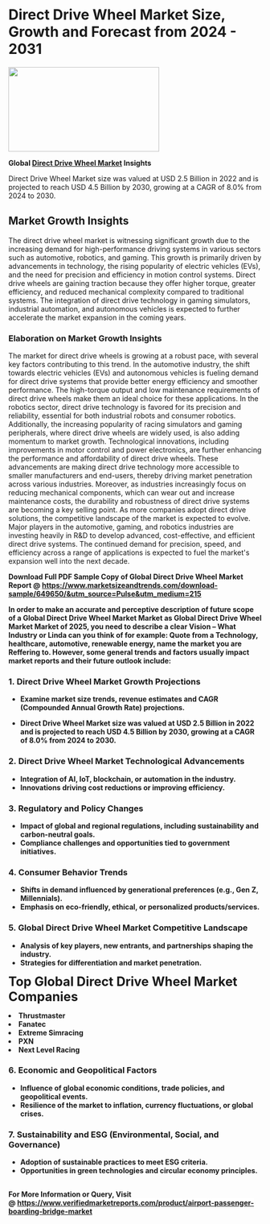 <H1>Direct Drive Wheel Market Size, Growth and Forecast from 2024 - 2031</H1><img class="aligncenter size-medium wp-image-584254" src="https://thirdeyenews.in/wp-content/uploads/2024/09/Global-Market-Research-300x168.jpeg" alt="" width="300" height="168" /><p><strong>Global&nbsp;<a href="https://www.marketsizeandtrends.com/download-sample/649650/&amp;utm_source=Pulse&amp;utm_medium=215">Direct Drive Wheel Market</a> Insights</strong></p><p>Direct Drive Wheel Market size was valued at USD 2.5 Billion in 2022 and is projected to reach USD 4.5 Billion by 2030, growing at a CAGR of 8.0% from 2024 to 2030.</p><p><h2>Market Growth Insights</h2> <p>The direct drive wheel market is witnessing significant growth due to the increasing demand for high-performance driving systems in various sectors such as automotive, robotics, and gaming. This growth is primarily driven by advancements in technology, the rising popularity of electric vehicles (EVs), and the need for precision and efficiency in motion control systems. Direct drive wheels are gaining traction because they offer higher torque, greater efficiency, and reduced mechanical complexity compared to traditional systems. The integration of direct drive technology in gaming simulators, industrial automation, and autonomous vehicles is expected to further accelerate the market expansion in the coming years.</p> <p><strong></strong></p> <h3>Elaboration on Market Growth Insights</h3> <p>The market for direct drive wheels is growing at a robust pace, with several key factors contributing to this trend. In the automotive industry, the shift towards electric vehicles (EVs) and autonomous vehicles is fueling demand for direct drive systems that provide better energy efficiency and smoother performance. The high-torque output and low maintenance requirements of direct drive wheels make them an ideal choice for these applications. In the robotics sector, direct drive technology is favored for its precision and reliability, essential for both industrial robots and consumer robotics. Additionally, the increasing popularity of racing simulators and gaming peripherals, where direct drive wheels are widely used, is also adding momentum to market growth. Technological innovations, including improvements in motor control and power electronics, are further enhancing the performance and affordability of direct drive wheels. These advancements are making direct drive technology more accessible to smaller manufacturers and end-users, thereby driving market penetration across various industries. Moreover, as industries increasingly focus on reducing mechanical components, which can wear out and increase maintenance costs, the durability and robustness of direct drive systems are becoming a key selling point. As more companies adopt direct drive solutions, the competitive landscape of the market is expected to evolve. Major players in the automotive, gaming, and robotics industries are investing heavily in R&D to develop advanced, cost-effective, and efficient direct drive systems. The continued demand for precision, speed, and efficiency across a range of applications is expected to fuel the market's expansion well into the next decade. <p><strong></p><p><span class=""><strong>Download Full PDF Sample Copy of Global Direct Drive Wheel Market Report</strong> @ <a href="https://www.marketsizeandtrends.com/download-sample/649650/&amp;utm_source=Pulse&amp;utm_medium=215" target="_blank">https://www.marketsizeandtrends.com/download-sample/649650/&amp;utm_source=Pulse&amp;utm_medium=215</a></span></p><p>In order to make an accurate and perceptive description of future scope of a Global&nbsp;Direct Drive Wheel Market Market as Global&nbsp;Direct Drive Wheel Market Market of 2025, you need to describe a clear Vision &ndash; What Industry or Linda can you think of for example: Quote from a Technology, healthcare, automotive, renewable energy, name the market you are Reffering to. However, some general trends and factors usually impact market reports and their future outlook include:</p><h3>1.&nbsp;<strong>Direct Drive Wheel Market Growth Projections</strong></h3><ul><li>Examine market size trends, revenue estimates and CAGR (Compounded Annual Growth Rate) projections.</li><li><p>Direct Drive Wheel Market size was valued at USD 2.5 Billion in 2022 and is projected to reach USD 4.5 Billion by 2030, growing at a CAGR of 8.0% from 2024 to 2030.</p></li></ul><h3>2.&nbsp;<strong>Direct Drive Wheel Market Technological Advancements</strong></h3><ul><li>Integration of AI, IoT, blockchain, or automation in the industry.</li><li>Innovations driving cost reductions or improving efficiency.</li></ul><h3>3.&nbsp;<strong>Regulatory and Policy Changes</strong></h3><ul><li>Impact of global and regional regulations, including sustainability and carbon-neutral goals.</li><li>Compliance challenges and opportunities tied to government initiatives.</li></ul><h3>4.&nbsp;<strong>Consumer Behavior Trends</strong></h3><ul><li>Shifts in demand influenced by generational preferences (e.g., Gen Z, Millennials).</li><li>Emphasis on eco-friendly, ethical, or personalized products/services.</li></ul><h3>5.&nbsp;<strong>Global Direct Drive Wheel Market Competitive Landscape</strong></h3><ul><li>Analysis of key players, new entrants, and partnerships shaping the industry.</li><li>Strategies for differentiation and market penetration.</li></ul><p data-pm-slice="1 1 []"><span style="color: inherit; font-family: inherit; font-size: 25px;">Top Global Direct Drive Wheel Market Companies</span></p><div class="" data-test-id=""><p><li>Thrustmaster</li><li> Fanatec</li><li> Extreme Simracing</li><li> PXN</li><li> Next Level Racing</li></p></div><h3>6.&nbsp;<strong>Economic and Geopolitical Factors</strong></h3><ul><li>Influence of global economic conditions, trade policies, and geopolitical events.</li><li>Resilience of the market to inflation, currency fluctuations, or global crises.</li></ul><h3>7.&nbsp;<strong>Sustainability and ESG (Environmental, Social, and Governance)</strong></h3><ul><li>Adoption of sustainable practices to meet ESG criteria.</li><li>Opportunities in green technologies and circular economy principles.</li></ul><h2><strong style="font-size: 14px;">For More Information or Query, Visit @&nbsp;</strong><a style="background-color: #ffffff; font-size: 14px;" href="https://www.marketsizeandtrends.com/report/direct-drive-wheel-market/" target="_blank">https://www.verifiedmarketreports.com/product/airport-passenger-boarding-bridge-market</a></h2>
